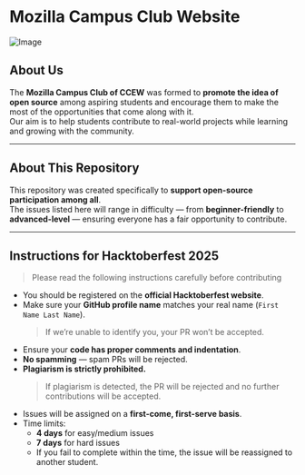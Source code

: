 # Mozilla Campus Club Website

![Image](https://github.com/user-attachments/assets/3c277aa6-6fb1-4636-b14a-a05bbbe9a0d9)
##  About Us
The **Mozilla Campus Club of CCEW** was formed to **promote the idea of open source** among aspiring students and encourage them to make the most of the opportunities that come along with it.  
Our aim is to help students contribute to real-world projects while learning and growing with the community.


---


##  About This Repository
This repository was created specifically to **support open-source participation among all**.  
The issues listed here will range in difficulty — from **beginner-friendly** to **advanced-level** — ensuring everyone has a fair opportunity to contribute.


---


## Instructions for Hacktoberfest 2025


> Please read the following instructions carefully before contributing 

- You should be registered on the **official Hacktoberfest website**.    
- Make sure your **GitHub profile name** matches your real name (`First Name Last Name`).  
  > If we’re unable to identify you, your PR won’t be accepted.  
- Ensure your **code has proper comments and indentation**.  
- **No spamming** — spam PRs will be rejected.  
- **Plagiarism is strictly prohibited.**
  > If plagiarism is detected, the PR will be rejected and no further contributions will be accepted.  
- Issues will be assigned on a **first-come, first-serve basis**.  
- Time limits:
  -  **4 days** for easy/medium issues  
  -  **7 days** for hard issues  
  - If you fail to complete within the time, the issue will be reassigned to another student.



